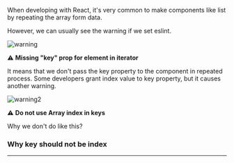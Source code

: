 When developing with React, it's very common to make components like list by repeating the array form data.

However, we can usually see the warning if we set eslint.

![warning](https://github.com/user-attachments/assets/50f5276e-987a-4d76-8852-dbc745f599dc)

⚠️ **Missing "key" prop for element in iterator**

It means that we don't pass the key property to the component in repeated process. Some developers grant index value to key property, but it causes another warning.

![warning2](https://github.com/user-attachments/assets/7af5d1aa-dea6-4836-b0cd-f588e86542d9)

⚠️ **Do not use Array index in keys**

Why we don't do like this?

### Why key should not be index

---

[](https://yozm.wishket.com/magazine/detail/2634/)

[](https://react.dev/learn/rendering-lists)

[](https://www.reddit.com/r/react/comments/1daj9nz/whats_so_bad_about_index_as_key/)
